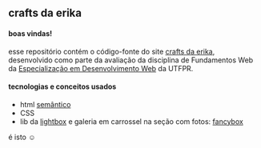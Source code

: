 ## crafts da erika

#### boas vindas!

esse repositório contém o código-fonte do site [crafts da erika](https://craftsdaerika.netlify.app), desenvolvido como
parte da avaliação da disciplina de Fundamentos Web da [Especialização em Desenvolvimento Web](http://cefwm.utfpr.edu.br)
da UTFPR.

#### tecnologias e conceitos usados

* html [semântico](https://medium.com/@erika.carvalho/tableless-divless-e-html-semântico-b1717a1be4f1)
* CSS
* lib da [lightbox](https://pt.wikipedia.org/wiki/Lightbox_(script)) e galeria em carrossel na seção com fotos:
[fancybox](https://fancyapps.com/fancybox/3/)

é isto ☺️
